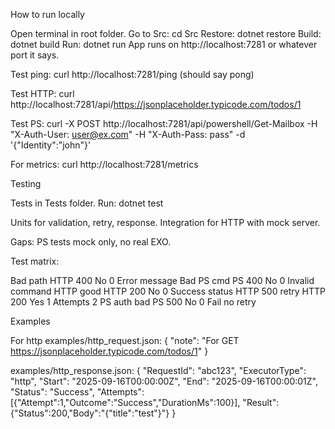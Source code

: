 How to run locally

Open terminal in root folder.
Go to Src: cd Src
Restore: dotnet restore
Build: dotnet build
Run: dotnet run
App runs on http://localhost:7281 or whatever port it says.

Test ping: curl http://localhost:7281/ping (should say pong)

Test HTTP: curl http://localhost:7281/api/https://jsonplaceholder.typicode.com/todos/1

Test PS: curl -X POST http://localhost:7281/api/powershell/Get-Mailbox -H "X-Auth-User: user@ex.com" -H "X-Auth-Pass: pass" -d '{"Identity":"john"}'

For metrics: curl http://localhost:7281/metrics


Testing

Tests in Tests folder. Run: dotnet test

Units for validation, retry, response. Integration for HTTP with mock server.

Gaps: PS tests mock only, no real EXO.

Test matrix:

Bad path HTTP 400 No 0 Error message Bad PS cmd PS 400 No 0 Invalid command HTTP good HTTP 200 No 0 Success status HTTP 500 retry HTTP 200 Yes 1 Attempts 2 PS auth bad PS 500 No 0 Fail no retry

Examples

For http examples/http_request.json: { "note": "For GET https://jsonplaceholder.typicode.com/todos/1" }

examples/http_response.json: { "RequestId": "abc123", "ExecutorType": "http", "Start": "2025-09-16T00:00:00Z", "End": "2025-09-16T00:00:01Z", "Status": "Success", "Attempts": [{"Attempt":1,"Outcome":"Success","DurationMs":100}], "Result": {"Status":200,"Body":"{"title":"test"}"} }